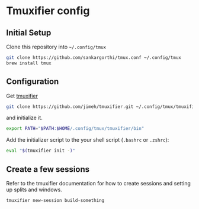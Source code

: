 # Tmuxifier config

## Initial Setup
Clone this repository into `~/.config/tmux`

```bash
git clone https://github.com/sankargorthi/tmux.conf ~/.config/tmux
brew install tmux
```

## Configuration

Get [tmuxifier](https://github.com/jimeh/tmuxifier)

```bash
git clone https://github.com/jimeh/tmuxifier.git ~/.config/tmux/tmuxifier
```

and initialize it.

```bash
export PATH="$PATH:$HOME/.config/tmux/tmuxifier/bin"
```

Add the initializer script to the your shell script (`.bashrc` or `.zshrc`):

```bash
eval "$(tmuxifier init -)"
```


## Create a few sessions

Refer to the tmuxifier documentation for how to create sessions and setting up splits and windows.

```bash
tmuxifier new-session build-something
```
